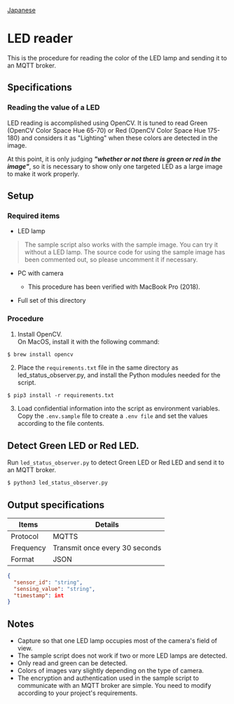 [Japanese](./README.md)

# LED reader

This is the procedure for reading the color of the LED lamp and sending it to an MQTT broker.  

## Specifications  

### Reading the value of a LED

LED reading is accomplished using OpenCV. It is tuned to read Green (OpenCV Color Space Hue 65-70) or Red (OpenCV Color Space Hue 175-180) and considers it as "Lighting" when these colors are detected in the image. 

At this point, it is only judging ***"whether or not there is green or red in the image"***, so it is necessary to show only one targeted LED as a large image to make it work properly.

## Setup

### Required items

- LED lamp
> The sample script also works with the sample image. You can try it without a LED lamp. The source code for using the sample image has been commented out, so please uncomment it if necessary.

- PC with camera
   - This procedure has been verified with MacBook Pro (2018).

- Full set of this directory

### Procedure

1. Install OpenCV.  
   On MacOS, install it with the following command:

```sh
$ brew install opencv
```

2. Place the `requirements.txt` file in the same directory as led_status_observer.py, and install the Python modules needed for the script.  

```
$ pip3 install -r requirements.txt
```

3. Load confidential information into the script as environment variables.    
   Copy the `.env.sample` file to create a `.env file` and set the values according to the file contents.

## Detect Green LED or Red LED.   

Run `led_status_observer.py` to detect Green LED or Red LED and send it to an MQTT broker.  

```sh
$ python3 led_status_observer.py

```

## Output specifications 

| Items         | Details                  |
| ------------ | --------------------- |
| Protocol   | MQTTS                 |
| Frequency  | Transmit once every 30 seconds  |
| Format | JSON                  |

```JSON
{
  "sensor_id": "string",
  "sensing_value": "string",
  "timestamp": int
}
```

## Notes

- Capture so that one LED lamp occupies most of the camera's field of view.
- The sample script does not work if two or more LED lamps are detected.
- Only read and green can be detected.
- Colors of images vary slightly depending on the type of camera.
- The encryption and authentication used in the sample script to communicate with an MQTT broker are simple. You need to modify according to your project's requirements. 

